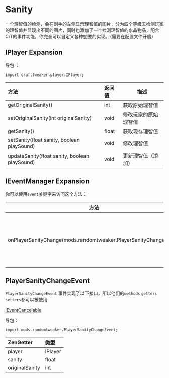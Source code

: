 # Sanity

一个理智值的检测，会在副手的左侧显示理智值的图片，分为四个等级去检测玩家的理智值并显现出不同的图片，同时也添加了一个检测理智值的水晶物品，配合CrT的事件功能，你完全可以自定义各种想要的实现。（需要在配置文件开启）

## IPlayer Expansion

导包 ： 

~~~zenscript	
import crafttweaker.player.IPlayer;
~~~

| 方法                                          | 返回值 | 描述                 |
| :-------------------------------------------- | :----- | -------------------- |
| getOriginalSanity()                           | int    | 获取原始理智值       |
| setOriginalSanity(int originalSanity)         | void   | 修改玩家的原始理智值 |
| getSanity()                                   | float  | 获取现存理智值       |
| setSanity(float sanity, boolean playSound)    | void   | 修改理智值           |
| updateSanity(float sanity, boolean playSound) | void   | 更新理智值（添加）   |

## IEventManager Expansion

你可以使用`event`关键字来访问这个方法：

| 方法                                                         | 描述                                                         |
| ------------------------------------------------------------ | ------------------------------------------------------------ |
| onPlayerSanityChange(mods.randomtweaker.PlayerSanityChangeEvent) | 当玩家的理智值被修改的时候触发（原始理智值被修改不会被触发！！！） |

## PlayerSanityChangeEvent

`PlayerSanityChangeEvent` 事件实现了以下接口，所以他们的`methods` `getters` `setters`都可以被使用:

[IEventCancelable](https://docs.blamejared.com/1.12/en/Vanilla/Events/Events/IEventCancelable/)

导包：

~~~zenscript
import mods.randomtweaker.PlayerSanityChangeEvent;
~~~

| **ZenGetter**  | 类型    |
| :------------- | :------ |
| player         | IPlayer |
| sanity         | float   |
| originalSanity | int     |
